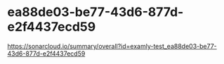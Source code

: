 # ea88de03-be77-43d6-877d-e2f4437ecd59
https://sonarcloud.io/summary/overall?id=examly-test_ea88de03-be77-43d6-877d-e2f4437ecd59
